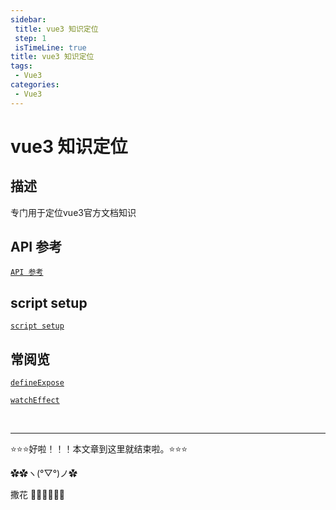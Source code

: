```yaml
---
sidebar: 
 title: vue3 知识定位
 step: 1
 isTimeLine: true
title: vue3 知识定位
tags:
 - Vue3
categories:
 - Vue3
---
```


# vue3 知识定位

## 描述

专门用于定位vue3官方文档知识

## API 参考

[`API 参考`](https://cn.vuejs.org/api/)



## script setup

[`script setup`](https://cn.vuejs.org/api/sfc-script-setup.html)

## 常阅览

[`defineExpose`](https://cn.vuejs.org/api/sfc-script-setup.html#defineexpose)

[`watchEffect`](https://cn.vuejs.org/api/reactivity-core.html#watcheffect)


<br/>
<hr />

⭐️⭐️⭐️好啦！！！本文章到这里就结束啦。⭐️⭐️⭐️

✿✿ヽ(°▽°)ノ✿

撒花 🌸🌸🌸🌸🌸🌸
